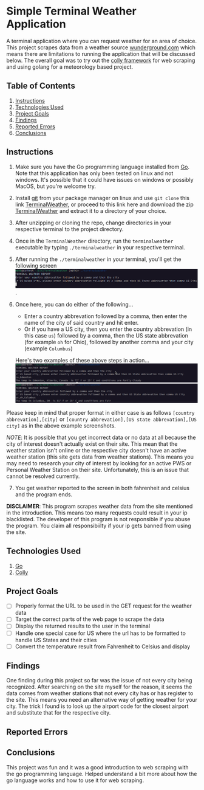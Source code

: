 # Simple Terminal Weather Application
A terminal application where you can request weather for an area of choice. This project scrapes data from a weather source [wunderground.com](https://www.wunderground.com) which means there are limitations to running the application that will be discussed below. The overall goal was to try out the [colly framework](https://go-colly.org/) for web scraping and using golang for a meteorology based project. 

## Table of Contents
1. [Instructions](#instructions)
2. [Technologies Used](#technologies-used)
3. [Project Goals](#project-goals)
4. [Findings](#findings)
5. [Reported Errors](#reported-errors)
5. [Conclusions](#conclusions)

## Instructions 
1. Make sure you have the Go programming language installed from [Go](https://go.dev). Note that this application has only been tested on linux and not windows. It's possible that it could have issues on windows or possibly MacOS, but you're welcome try.
2. Install [git](https://git-scm.com) from your package manager on linux and use `git clone` this link [TerminalWeather](https://github.com/MD-2016/TerminalWeather.git), or proceed to this link here and download the zip [TerminalWeather](https://github.com/MD-2016/TerminalWeather) and extract it to a directory of your choice.
3. After unzipping or cloning the repo, change directories in your respective terminal to the project directory. 
4. Once in the `TerminalWeather` directory, run the `terminalweather` executable by typing `./terminalweather` in your respective terminal.
5. After running the `./terminalweather` in your terminal, you'll get the following screen ![Screenshot of terminal](./Screenshot%20at%202023-07-19%2019-33-31.png). 
6. Once here, you can do either of the following...
    - Enter a country abbrevation followed by a comma, then enter the name of the city of said country and hit enter.
    - Or if you have a US city, then you enter the country abbrevation (in this case `us`) followed by a comma, then the US state abbrevation (for example `oh` for Ohio), followed by another comma and your city (example `Columbus`)

    Here's two examples of these above steps in action...
    ![Screenshot of country abbrevation followed by city](./Terminal%20Weather%20Screenshot%202.png)
    ![Screenshot of country abbrevation followed by US state and US city](./Terminal%20Weather%20Screenshot%203.png)

Please keep in mind that proper format in either case is as follows `[country abbrevation],[city]` or `[country abbrevation],[US state abbrevation],[US city]` as in the above example screenshots.

*NOTE*: It is possible that you get incorrect data or no data at all because the city of interest doesn't actually exist on their site. This mean that the weather station isn't online or the respective city doesn't have an active weather station (this site gets data from weather stations). This means you may need to research your city of interest by looking for an active PWS or Personal Weather Station on their site. Unfortunately, this is an issue that cannot be resolved currently.   

7. You get weather reported to the screen in both fahrenheit and celsius and the program ends.

**DISCLAIMER**: This program scrapes weather data from the site mentioned in the introduction. This means too many requests could result in your ip blacklisted. The developer of this program is not responsible if you abuse the program. You claim all responsibiilty if your ip gets banned from using the site. 




## Technologies Used
1. [Go](https://go.dev)
2. [Colly](https://go-coloy.org)

## Project Goals
- [ ] Properly format the URL to be used in the GET request for the weather data
- [ ] Target the correct parts of the web page to scrape the data
- [ ] Display the returned results to the user in the terminal
- [ ] Handle one special case for US where the url has to be formatted to handle US States and their cities
- [ ] Convert the temperature result from Fahrenheit to Celsius and display

## Findings
One finding during this project so far was the issue of not every city being recognized. After searching on the site myself for the reason, it seems the data comes from weather stations that not every city has or has register to the site. This means you need an alternative way of getting weather for your city. The trick I found is to look up the airport code for the closest airport and substitute that for the respective city.

## Reported Errors
## Conclusions
This project was fun and it was a good introduction to web scraping with the go programming language. Helped understand a bit more about how the go language works and how to use it for web scraping. 
